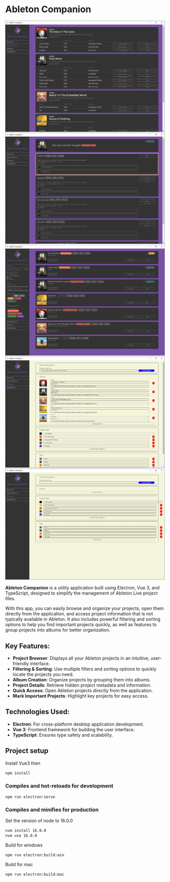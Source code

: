 # Ableton Companion

![Alt Text](src/assets/screenshots/ableton-project-manager-v0-53izk3qzzxvb1.jpg)
![Alt Text](src/assets/screenshots/ableton-project-manager-v0-721rt4qzzxvb1.jpg)
![Alt Text](src/assets/screenshots/ableton-project-manager-v0-bnpy55qzzxvb1.jpg)
![Alt Text](src/assets/screenshots/ableton-project-manager-v0-kyvd36qzzxvb1.jpg)
![Alt Text](src/assets/screenshots/ableton-project-manager-v0-vh8iyspzzxvb1.jpg)


**Ableton Companion** is a utility application built using Electron, Vue 3, and TypeScript, designed to simplify the management of Ableton Live project files.

With this app, you can easily browse and organize your projects, open them directly from the application, and access project information that is not typically available in Ableton. It also includes powerful filtering and sorting options to help you find important projects quickly, as well as features to group projects into albums for better organization.

## Key Features:
- **Project Browser**: Displays all your Ableton projects in an intuitive, user-friendly interface.
- **Filtering & Sorting**: Use multiple filters and sorting options to quickly locate the projects you need.
- **Album Creation**: Organize projects by grouping them into albums.
- **Project Details**: Retrieve hidden project metadata and information.
- **Quick Access**: Open Ableton projects directly from the application.
- **Mark Important Projects**: Highlight key projects for easy access.

## Technologies Used:
- **Electron**: For cross-platform desktop application development.
- **Vue 3**: Frontend framework for building the user interface.
- **TypeScript**: Ensures type safety and scalability.


## Project setup
Install Vue3 then
```
npm install
```

### Compiles and hot-reloads for development
```
npm run electron:serve
```

### Compiles and minifies for production
Set the version of node to 16.0.0
```
nvm install 16.0.0
nvm use 16.0.0
```
Build for windows
```
npm run electron:build:win
```
Build for mac
```
npm run electron:build:mac
```
